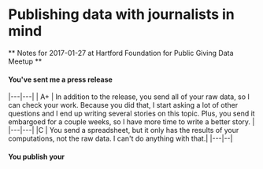 # Publishing data with journalists in mind

** Notes for 2017-01-27 at Hartford Foundation for Public Giving Data
   Meetup **

#### You've sent me a press release

|---|---|
| A+ | In addition to the release, you send all of your raw data, so I can 
check your work. Because you did that, I start asking a lot of other
questions and I end up writing several stories on this topic. Plus, you
send it embargoed for a couple weeks, so I have more time to write a better
story. |
|---|---|
|C | You send a spreadsheet, but it only has the results of your
computations, not the raw data. I can't do anything with that.|
|---|--|

#### You publish your 